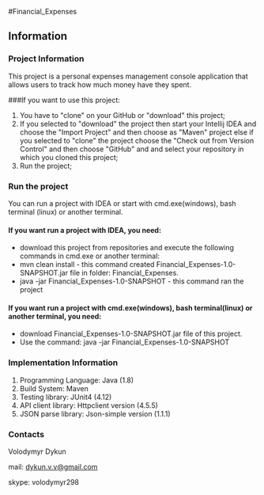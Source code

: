 #Financial_Expenses

## Information

### Project Information
 This project is a personal expenses management console application that allows users to track how much money have they spent.
 
###If you want to use this project:

1. You have to "clone" on your GitHub or "download" this project;
2. If you selected to "download" the project then start your Intellij IDEA and choose the "Import Project" and then choose as "Maven" project else if you selected to "clone" the project choose the "Check out from Version Control" and then choose "GitHub" and and select your repository in which you cloned this project;
4. Run the project;

### Run the project
You can run a project with IDEA or start with cmd.exe(windows), bash terminal (linux)  or another terminal.
#### If you want run a project with IDEA, you need:
* download this project from repositories and execute the following commands in cmd.exe or another terminal:
* mvn clean install  - this command created Financial_Expenses-1.0-SNAPSHOT.jar file in folder: Financial_Expenses.
* java -jar Financial_Expenses-1.0-SNAPSHOT - this command ran the project
#### If you want run a project with cmd.exe(windows), bash terminal(linux)  or another terminal, you need:
* download Financial_Expenses-1.0-SNAPSHOT.jar file of this project.
* Use the command: java -jar Financial_Expenses-1.0-SNAPSHOT 

### Implementation Information
1. Programming Language: Java (1.8)
2. Build System: Maven
3. Testing library: JUnit4 (4.12)
4. API client library: Httpclient version (4.5.5)
5. JSON parse library: Json-simple version (1.1.1)

### Contacts
Volodymyr Dykun 

mail: dykun.v.v@gmail.com 

skype: volodymyr298
